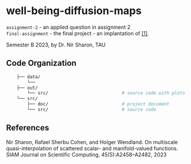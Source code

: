 # well-being-diffusion-maps

`assignment-2` - an applied question in assignment 2 \
`final-assignment` - the final project - an implantation of [[1]](#1).                   


Semester B 2023, by Dr. Nir Sharon, TAU


Code Organization
-----------------



```bash
    ├── data/                        
        └── 
    ├── out/                        
        └── src/                            # source code with plots
    └── src/                    
        ├── doc/                            # project document
        └── src/                            # source code
```

## References
<a id="1"> Nir Sharon, Rafael Sherbu Cohen, and Holger Wendland. On multiscale quasi-interpolation of scattered
scalar- and manifold-valued functions. SIAM Journal on Scientific Computing, 45(5):A2458–A2482, 2023

